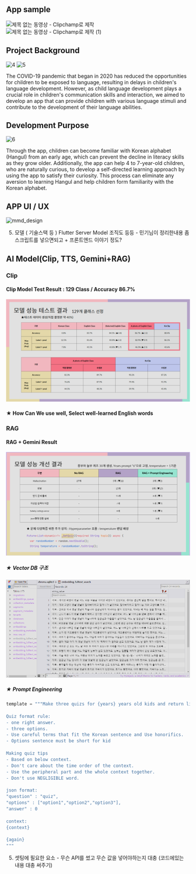 ## App sample
![제목 없는 동영상 - Clipchamp로 제작](https://github.com/choikanghoon/mmd/assets/149549379/edc486ee-4c2e-4a9f-b759-f547d3c16688)
![제목 없는 동영상 - Clipchamp로 제작 (1)](https://github.com/choikanghoon/mmd/assets/149549379/16573c26-88d8-4026-8f6c-7dbdfd2207a5)



## Project Background  
![4](https://github.com/choikanghoon/mmd/assets/149550120/53304af5-e5e3-41be-a6f2-a91e7f95d918)
![5](https://github.com/choikanghoon/mmd/assets/149550120/397cc201-6a84-47c0-953e-8633b8e0f4cd)

The COVID-19 pandemic that began in 2020 has reduced the opportunities for children to be exposed to language, resulting in delays in children's language development. However, as child language development plays a crucial role in children's communication skills and interaction, we aimed to develop an app that can provide children with various language stimuli and contribute to the development of their language abilities.

## Development Purpose
![6](https://github.com/choikanghoon/mmd/assets/149550120/2bb61a0b-428c-4042-a98b-dcaf14908e90)


Through the app, children can become familiar with Korean alphabet (Hangul) from an early age, which can prevent the decline in literacy skills as they grow older. Additionally, the app can help 4 to 7-year-old children, who are naturally curious, to develop a self-directed learning approach by using the app to satisfy their curiosity.
This process can eliminate any aversion to learning Hangul and help children form familiarity with the Korean alphabet.

## APP UI / UX
![mmd_design](https://github.com/choikanghoon/mmd/assets/149554171/8ef2c56b-5682-4f38-bf5b-63220272ef28)


5. 모델 ( 기술스택 등 ) Flutter Server Model 조직도 등등 - 민기님이 정리한내용 좀 스크립트를 넣으면되고 + 프론트엔드 이야기 정도?

## AI Model(Clip, TTS, Gemini+RAG)

### Clip

#### Clip Model Test Result : 129 Class / Accuracy 86.7%
![clip_result](_AI_model/clip_result.png)

#### ★ How Can We use well, Select well-learned English words

### RAG

#### RAG + Gemini Result
![rag_result](_AI_model/rag_result.png)

##### ★ Vector DB 구조
![rag_vectordb](_AI_model/rag_vectordb.png)

##### ★ Prompt Engineering
```python
template = """Make three quizs for {years} years old kids and return list like '[json, json, json]'.

Quiz format rule:
- one right answer.
- three options.
- Use careful terms that fit the Korean sentence and Use honorifics.
- Options sentence must be short for kid

Making quiz tips
- Based on below context.
- Don't care about the time order of the context.
- Use the peripheral part and the whole context together.
- Don't use NEGLIGIBLE word.

json format: 
"question" : "quiz",
"options" : ["option1","option2","option3"],
"answer" : 0

context:
{context}

{again}
"""
```

5. 셋팅에 필요한 요소 - 무슨 API를 썼고 무슨 값을 넣어야하는지 대충 (코드에있는 내용 대충 써주기)
